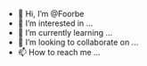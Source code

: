 - 👋 Hi, I’m @Foorbe
- 👀 I’m interested in ...
- 🌱 I’m currently learning ...
- 💞️ I’m looking to collaborate on ...
- 📫 How to reach me ...

<!---
Foorbe/Foorbe is a ✨ special ✨ repository because its `README.md` (this file) appears on your GitHub profile.
You can click the Preview link to take a look at your changes.
--->
